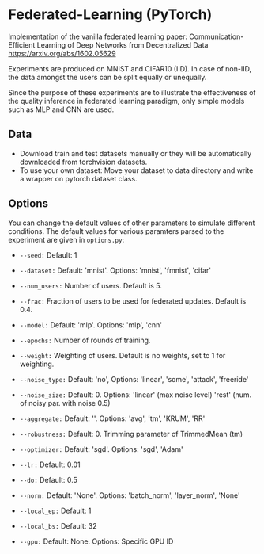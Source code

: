 # Federated-Learning (PyTorch)

Implementation of the vanilla federated learning paper: 
Communication-Efficient Learning of Deep Networks from Decentralized Data
https://arxiv.org/abs/1602.05629

Experiments are produced on MNIST and CIFAR10 (IID). 
In case of non-IID, the data amongst the users can be split equally or unequally.

Since the purpose of these experiments are to illustrate the effectiveness of the 
quality inference in federated learning paradigm, only simple models such as MLP and CNN are used.

## Data
* Download train and test datasets manually or they will be automatically downloaded from torchvision datasets.
* To use your own dataset: Move your dataset to data directory and write a wrapper on pytorch dataset class.

## Options
You can change the default values of other parameters to simulate different conditions. 
The default values for various paramters parsed to the experiment are given in ```options.py```:
    
* ```--seed:```       Default: 1
* ```--dataset:```    Default: 'mnist'. Options: 'mnist', 'fmnist', 'cifar'
* ```--num_users:```  Number of users. Default is 5.
* ```--frac:```       Fraction of users to be used for federated updates. Default is 0.4.
* ```--model:```      Default: 'mlp'. Options: 'mlp', 'cnn'
* ```--epochs:```     Number of rounds of training.

* ```--weight:```     Weighting of users. Default is no weights, set to 1 for weighting.
* ```--noise_type:``` Default: 'no', Options: 'linear', 'some', 'attack', 'freeride'
* ```--noise_size:``` Default: 0. Options: 'linear' (max noise level) 'rest' (num. of noisy par. with noise 0.5)
* ```--aggregate:``` Default: ''. Options: 'avg', 'tm', 'KRUM', 'RR'
* ```--robustness:``` Default: 0. Trimming parameter of TrimmedMean (tm)

* ```--optimizer:```  Default: 'sgd'. Options: 'sgd', 'Adam'
* ```--lr:```         Default: 0.01
* ```--do:```         Default: 0.5
* ```--norm:```       Default: 'None'. Options: 'batch_norm', 'layer_norm', 'None'
* ```--local_ep:```   Default: 1
* ```--local_bs:```   Default: 32
* ```--gpu:```        Default: None. Options: Specific GPU ID